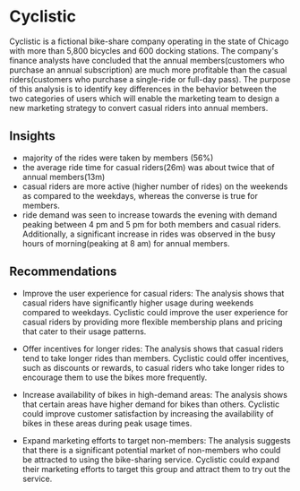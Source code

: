 # Cyclistic
Cyclistic is a fictional bike-share company operating in the state of Chicago with more than 5,800 bicycles and 600 docking stations. The company's finance analysts have concluded that the annual members(customers who purchase an annual subscription) are much more profitable than the casual riders(customers who purchase a single-ride or full-day pass). The purpose of this analysis is to identify key differences in the behavior between the two categories of users which will enable the marketing team to design a new marketing strategy to convert casual riders into annual members. 

## Insights
- majority of the rides were taken by members (56%)
- the average ride time for casual riders(26m) was about twice that of annual members(13m) 
- casual riders are more active (higher number of rides) on the weekends as compared to the weekdays, whereas the converse is true for members.
- ride demand was seen to increase towards the evening with demand peaking between 4 pm and 5 pm for both members and casual riders. Additionally, a significant increase in rides was observed in the busy hours of morning(peaking at 8 am) for annual members.

## Recommendations
- Improve the user experience for casual riders: The analysis shows that casual riders have significantly higher usage during  weekends compared to weekdays. Cyclistic could improve the user experience for casual riders by providing more flexible membership plans and pricing that cater to their usage patterns.

- Offer incentives for longer rides: The analysis shows that casual riders tend to take longer rides than members. Cyclistic could offer incentives, such as discounts or rewards, to casual riders who take longer rides to encourage them to use the bikes more frequently.

- Increase availability of bikes in high-demand areas: The analysis shows that certain areas have higher demand for bikes than others. Cyclistic could improve customer satisfaction by increasing the availability of bikes in these areas during peak usage times.

- Expand marketing efforts to target non-members: The analysis suggests that there is a significant potential market of non-members who could be attracted to using the bike-sharing service. Cyclistic could expand their marketing efforts to target this group and attract them to try out the service.

